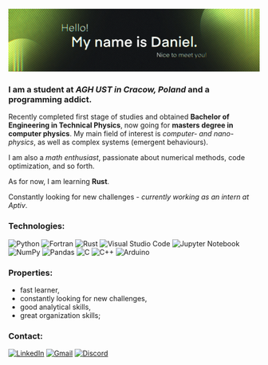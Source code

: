 [![MasterHead](https://github.com/dgrzelec/dgrzelec/blob/main/images/damniel_by_zelkeu.png)](https://github.com/dgrzelec)
### I am a student at *AGH UST in Cracow, Poland* and a programming addict.

Recently completed first stage of studies and obtained **Bachelor of Engineering in Technical Physics**, now going for **masters degree in computer physics**.
My main field of interest is *computer- and nano-physics*, as well as complex systems (emergent behaviours). 

I am also a *math enthusiast*, passionate about numerical methods, code optimization, and so forth.

As for now, I am learning **Rust**.

Constantly looking for new challenges - *currently working as an intern at Aptiv*.

### Technologies:
![Python](https://img.shields.io/badge/python-3670A0?style=for-the-badge&logo=python&logoColor=ffdd54)
![Fortran](https://img.shields.io/badge/Fortran-%23734F96.svg?style=for-the-badge&logo=fortran&logoColor=white)
![Rust](https://img.shields.io/badge/rust-%23000000.svg?style=for-the-badge&logo=rust&logoColor=white)
![Visual Studio Code](https://img.shields.io/badge/Visual%20Studio%20Code-0078d7.svg?style=for-the-badge&logo=visual-studio-code&logoColor=white)
![Jupyter Notebook](https://img.shields.io/badge/jupyter-%23FA0F00.svg?style=for-the-badge&logo=jupyter&logoColor=white)
![NumPy](https://img.shields.io/badge/numpy-%23013243.svg?style=for-the-badge&logo=numpy&logoColor=white)
![Pandas](https://img.shields.io/badge/pandas-%23150458.svg?style=for-the-badge&logo=pandas&logoColor=white)
![C](https://img.shields.io/badge/c-%2300599C.svg?style=for-the-badge&logo=c&logoColor=white)
![C++](https://img.shields.io/badge/c++-%2300599C.svg?style=for-the-badge&logo=c%2B%2B&logoColor=white)
![Arduino](https://img.shields.io/badge/-Arduino-00979D?style=for-the-badge&logo=Arduino&logoColor=white)

### Properties:
- fast learner,
- constantly looking for new challenges,
- good analytical skills,
- great organization skills;

### Contact:
[![LinkedIn](https://img.shields.io/badge/linkedin-%230077B5.svg?style=for-the-badge&logo=linkedin&logoColor=white)](https://www.linkedin.com/in/dgrzelec/)
[![Gmail](https://img.shields.io/badge/Gmail-D14836?style=for-the-badge&logo=gmail&logoColor=white)](mailto:danielgrzelec@gmail.com)
[![Discord](https://img.shields.io/badge/Discord-%237289DA.svg?style=for-the-badge&logo=discord&logoColor=white)](https://discordapp.com/users/326423025954324492/)
